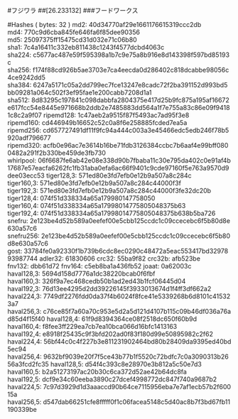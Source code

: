 #フジワラ
##[26.233132]
###フードワークス

#Hashes ( bytes: 32 )
md2: 40d34770af29e1661176615319ccc2db
md4: 770c9d6cba845fe646fa6f85dee90356
md5: 25097375ff15475cd31d032e71c06b80
sha1: 7c4a16411c332eb811438c1243f4577dcbd4063c
sha224: c5677ac487e59f595398a1b7c9e75a8b916e8d143398f597bd85193c
sha256: f174f88cd926b5ae3703e7ca4eecda0d286402c818dcabbe98056c4ce9242dd5
sha384: 6247a5171c05a2dd799ec7fce13247e8cadc72f2ba391152d993bd5bb09281a064c502f3ef95fae1e200cabb7208d1a1
sha512: 8d83295c197841c098dabbfa2804375e417d25b9fc875a195af16672e617fcc54e8445e971668b2ddb2e7485883dd564a1f7e755a83c86e09f94181c8c2a9f07
ripemd128: 1c47aeb2a9515f87f5493ac7ad95f3e8
ripemd160: cd446949b16652c52c0a8f6e258885fcded7ea5a
ripemd256: cd657727491df11f9fc94a444c003a3e45466edc5edb246f78b5920adf796677
ripemd320: acfb0e96ac7e3614b16be71fdb3126384ccbc7b6aaf4e99bff0800482a291f2b330be459de3fb730
whirlpool: 06f6687fe6ab42e08e338d90b7fbaba11c30e795da402c0e91af4b17687e57eacfa6262fc1fb31aba0efa6ac66f9401c9cde97160f5e763a9570d9dee03ecc53
tiger128,3: 571ed80e3fd7efb0e12b9a507a8c284c
tiger160,3: 571ed80e3fd7efb0e12b9a507a8c284c44000f3f
tiger192,3: 571ed80e3fd7efb0e12b9a507a8c284c44000f3fe32dc20b
tiger128,4: 074f51d338334a65a179980147758050
tiger160,4: 074f51d338334a65a17998014775805048375b63
tiger192,4: 074f51d338334a65a17998014775805048375b638b5ba726
snefru: 2e123be4d52b589a0eefef00e5cbb125ccdc1c09ccecebc6f5b80d8e630a57c6
snefru256: 2e123be4d52b589a0eefef00e5cbb125ccdc1c09ccecebc6f5b80d8e630a57c6
gost: 33784fe0a92330f1b739b6cdc8ec0290c48472a5eac553417bd3297893987744
adler32: 61830606
crc32: 55ba9f82
crc32b: afb523be
fnv132: dbb61d72
fnv164: c5eb8ba1a436fb52
joaat: 0a62003c
haval128,3: 5694d158d7776a1dc38220bcab0f6fbf
haval160,3: 326f9a7ec468cedb50b1ad2ed43b1fcf06445d04
haval192,3: 76d13ee4295d2dd39226145f3933013674d1f4ff3df662a2
haval224,3: 7749df2276fdd0da37f4b6024f8fce41e5339268b6d8101c415323a7
haval256,3: c76ce85f7a60a70c953e5d2a5d121d4107b115c09b46df036a76ad85d4f15f40
haval128,4: 61f9d8394364ce08f2518dc650f60b9d
haval160,4: f8fee3ff229ea7cb7ea10bca066d16bfc1413163
haval192,4: e8918f25435c9f3bfd202ad0f83f180d99e50895982c2f62
haval224,4: 56bf44c0c4f227b3e811231902464bd80b28409da9395ed40bd5ec94
haval256,4: 9632bf9039e20f7f5ce43b77b1f5520c72bdfc7c0a3090313b2656a3fcd2fc35
haval128,5: d54f4c393c8e28970e3b812a5c50e7d3
haval160,5: b2a51273197ac20b30c6ca372d52ae42b64dc8fa
haval192,5: dcf9e34c60eeba3890c27dcef4998772dc847f740a9687b2
haval224,5: 7c97d3929d1d3aaaccd90b64ce7115956eba7e7af1ecb57b2f60015a
haval256,5: d547dab66251cfe8fffff0f1c06facea5148c5d40ac8b7f3bd67fb11190339be
